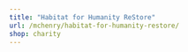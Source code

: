 ```yaml
---
title: "Habitat for Humanity ReStore"
url: /mchenry/habitat-for-humanity-restore/
shop: charity
---
```

